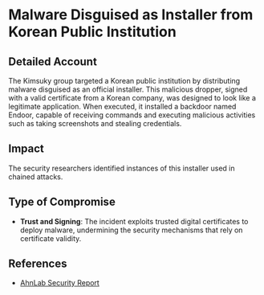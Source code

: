 # Malware Disguised as Installer from Korean Public Institution

## Detailed Account

The Kimsuky group targeted a Korean public institution by distributing malware
disguised as an official installer. This malicious dropper, signed with a valid
certificate from a Korean company, was designed to look like a legitimate
application. When executed, it installed a backdoor named Endoor, capable of
receiving commands and executing malicious activities such as taking
screenshots and stealing credentials.

## Impact

The security researchers identified instances of this installer used in chained
attacks.

## Type of Compromise

- **Trust and Signing**: The incident exploits trusted digital certificates to
deploy malware, undermining the security mechanisms that rely on certificate
validity.

## References

- [AhnLab Security Report](https://asec.ahnlab.com/en/63396/)
